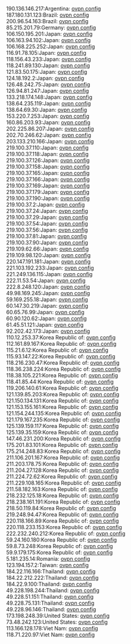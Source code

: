 190.136.146.217:Argentina: [ovpn config](vpn/190_136_146_217.ovpn)  
187.180.131.123:Brazil: [ovpn config](vpn/187_180_131_123.ovpn)  
200.96.54.163:Brazil: [ovpn config](vpn/200_96_54_163.ovpn)  
85.215.201.79:Germany: [ovpn config](vpn/85_215_201_79.ovpn)  
106.150.195.201:Japan: [ovpn config](vpn/106_150_195_201.ovpn)  
106.163.94.102:Japan: [ovpn config](vpn/106_163_94_102.ovpn)  
106.168.225.252:Japan: [ovpn config](vpn/106_168_225_252.ovpn)  
116.91.78.105:Japan: [ovpn config](vpn/116_91_78_105.ovpn)  
118.156.43.233:Japan: [ovpn config](vpn/118_156_43_233.ovpn)  
118.241.89.130:Japan: [ovpn config](vpn/118_241_89_130.ovpn)  
121.83.50.175:Japan: [ovpn config](vpn/121_83_50_175.ovpn)  
124.18.192.2:Japan: [ovpn config](vpn/124_18_192_2.ovpn)  
126.48.242.75:Japan: [ovpn config](vpn/126_48_242_75.ovpn)  
126.94.81.247:Japan: [ovpn config](vpn/126_94_81_247.ovpn)  
133.218.174.148:Japan: [ovpn config](vpn/133_218_174_148.ovpn)  
138.64.235.119:Japan: [ovpn config](vpn/138_64_235_119.ovpn)  
138.64.69.30:Japan: [ovpn config](vpn/138_64_69_30.ovpn)  
153.220.7.253:Japan: [ovpn config](vpn/153_220_7_253.ovpn)  
160.86.203.93:Japan: [ovpn config](vpn/160_86_203_93.ovpn)  
202.225.86.207:Japan: [ovpn config](vpn/202_225_86_207.ovpn)  
202.70.246.62:Japan: [ovpn config](vpn/202_70_246_62.ovpn)  
203.133.210.166:Japan: [ovpn config](vpn/203_133_210_166.ovpn)  
219.100.37.110:Japan: [ovpn config](vpn/219_100_37_110.ovpn)  
219.100.37.118:Japan: [ovpn config](vpn/219_100_37_118.ovpn)  
219.100.37.126:Japan: [ovpn config](vpn/219_100_37_126.ovpn)  
219.100.37.158:Japan: [ovpn config](vpn/219_100_37_158.ovpn)  
219.100.37.165:Japan: [ovpn config](vpn/219_100_37_165.ovpn)  
219.100.37.166:Japan: [ovpn config](vpn/219_100_37_166.ovpn)  
219.100.37.169:Japan: [ovpn config](vpn/219_100_37_169.ovpn)  
219.100.37.179:Japan: [ovpn config](vpn/219_100_37_179.ovpn)  
219.100.37.190:Japan: [ovpn config](vpn/219_100_37_190.ovpn)  
219.100.37.2:Japan: [ovpn config](vpn/219_100_37_2.ovpn)  
219.100.37.24:Japan: [ovpn config](vpn/219_100_37_24.ovpn)  
219.100.37.29:Japan: [ovpn config](vpn/219_100_37_29.ovpn)  
219.100.37.54:Japan: [ovpn config](vpn/219_100_37_54.ovpn)  
219.100.37.56:Japan: [ovpn config](vpn/219_100_37_56.ovpn)  
219.100.37.81:Japan: [ovpn config](vpn/219_100_37_81.ovpn)  
219.100.37.90:Japan: [ovpn config](vpn/219_100_37_90.ovpn)  
219.109.62.66:Japan: [ovpn config](vpn/219_109_62_66.ovpn)  
219.109.98.120:Japan: [ovpn config](vpn/219_109_98_120.ovpn)  
220.147.191.181:Japan: [ovpn config](vpn/220_147_191_181.ovpn)  
221.103.192.233:Japan: [ovpn config](vpn/221_103_192_233.ovpn)  
221.249.136.115:Japan: [ovpn config](vpn/221_249_136_115.ovpn)  
222.11.53.54:Japan: [ovpn config](vpn/222_11_53_54.ovpn)  
222.8.248.120:Japan: [ovpn config](vpn/222_8_248_120.ovpn)  
49.98.169.245:Japan: [ovpn config](vpn/49_98_169_245.ovpn)  
59.169.255.18:Japan: [ovpn config](vpn/59_169_255_18.ovpn)  
60.147.30.219:Japan: [ovpn config](vpn/60_147_30_219.ovpn)  
60.65.76.99:Japan: [ovpn config](vpn/60_65_76_99.ovpn)  
60.90.120.62:Japan: [ovpn config](vpn/60_90_120_62.ovpn)  
61.45.51.121:Japan: [ovpn config](vpn/61_45_51_121.ovpn)  
92.202.42.173:Japan: [ovpn config](vpn/92_202_42_173.ovpn)  
110.12.253.37:Korea Republic of: [ovpn config](vpn/110_12_253_37.ovpn)  
112.161.89.167:Korea Republic of: [ovpn config](vpn/112_161_89_167.ovpn)  
115.21.6.12:Korea Republic of: [ovpn config](vpn/115_21_6_12.ovpn)  
115.93.147.22:Korea Republic of: [ovpn config](vpn/115_93_147_22.ovpn)  
118.216.230.47:Korea Republic of: [ovpn config](vpn/118_216_230_47.ovpn)  
118.36.238.224:Korea Republic of: [ovpn config](vpn/118_36_238_224.ovpn)  
118.38.105.221:Korea Republic of: [ovpn config](vpn/118_38_105_221.ovpn)  
118.41.85.44:Korea Republic of: [ovpn config](vpn/118_41_85_44.ovpn)  
119.206.140.61:Korea Republic of: [ovpn config](vpn/119_206_140_61.ovpn)  
121.139.85.203:Korea Republic of: [ovpn config](vpn/121_139_85_203.ovpn)  
121.150.134.131:Korea Republic of: [ovpn config](vpn/121_150_134_131.ovpn)  
121.153.155.161:Korea Republic of: [ovpn config](vpn/121_153_155_161.ovpn)  
121.154.244.135:Korea Republic of: [ovpn config](vpn/121_154_244_135.ovpn)  
121.179.167.235:Korea Republic of: [ovpn config](vpn/121_179_167_235.ovpn)  
125.139.159.117:Korea Republic of: [ovpn config](vpn/125_139_159_117.ovpn)  
125.139.35.159:Korea Republic of: [ovpn config](vpn/125_139_35_159.ovpn)  
147.46.231.200:Korea Republic of: [ovpn config](vpn/147_46_231_200.ovpn)  
175.201.83.101:Korea Republic of: [ovpn config](vpn/175_201_83_101.ovpn)  
175.214.248.83:Korea Republic of: [ovpn config](vpn/175_214_248_83.ovpn)  
211.106.201.167:Korea Republic of: [ovpn config](vpn/211_106_201_167.ovpn)  
211.203.178.75:Korea Republic of: [ovpn config](vpn/211_203_178_75.ovpn)  
211.204.27.128:Korea Republic of: [ovpn config](vpn/211_204_27_128.ovpn)  
211.224.72.62:Korea Republic of: [ovpn config](vpn/211_224_72_62.ovpn)  
211.229.108.165:Korea Republic of: [ovpn config](vpn/211_229_108_165.ovpn)  
211.58.182.163:Korea Republic of: [ovpn config](vpn/211_58_182_163.ovpn)  
218.232.125.18:Korea Republic of: [ovpn config](vpn/218_232_125_18.ovpn)  
218.238.161.191:Korea Republic of: [ovpn config](vpn/218_238_161_191.ovpn)  
218.50.119.84:Korea Republic of: [ovpn config](vpn/218_50_119_84.ovpn)  
219.248.94.47:Korea Republic of: [ovpn config](vpn/219_248_94_47.ovpn)  
220.118.166.89:Korea Republic of: [ovpn config](vpn/220_118_166_89.ovpn)  
220.118.233.153:Korea Republic of: [ovpn config](vpn/220_118_233_153.ovpn)  
222.232.240.212:Korea Republic of: [ovpn config](vpn/222_232_240_212.ovpn)  
59.24.160.180:Korea Republic of: [ovpn config](vpn/59_24_160_180.ovpn)  
59.8.73.248:Korea Republic of: [ovpn config](vpn/59_8_73_248.ovpn)  
59.9.179.175:Korea Republic of: [ovpn config](vpn/59_9_179_175.ovpn)  
5.181.235.14:Romania: [ovpn config](vpn/5_181_235_14.ovpn)  
123.194.157.2:Taiwan: [ovpn config](vpn/123_194_157_2.ovpn)  
184.22.116.166:Thailand: [ovpn config](vpn/184_22_116_166.ovpn)  
184.22.212.222:Thailand: [ovpn config](vpn/184_22_212_222.ovpn)  
184.22.9.100:Thailand: [ovpn config](vpn/184_22_9_100.ovpn)  
49.228.198.244:Thailand: [ovpn config](vpn/49_228_198_244.ovpn)  
49.228.51.151:Thailand: [ovpn config](vpn/49_228_51_151.ovpn)  
49.228.75.131:Thailand: [ovpn config](vpn/49_228_75_131.ovpn)  
49.228.96.146:Thailand: [ovpn config](vpn/49_228_96_146.ovpn)  
173.198.248.39:United States: [ovpn config](vpn/173_198_248_39.ovpn)  
73.48.242.123:United States: [ovpn config](vpn/73_48_242_123.ovpn)  
113.166.128.178:Viet Nam: [ovpn config](vpn/113_166_128_178.ovpn)  
118.71.220.97:Viet Nam: [ovpn config](vpn/118_71_220_97.ovpn)  
